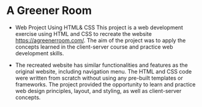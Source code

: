 # A Greener Room
* Web Project Using HTML&amp; CSS
This project is a web development exercise using HTML and CSS to recreate the website https://agreenerroom.com/. The aim of the project was to apply the concepts learned in the client-server course and practice web development skills. 

* The recreated website has similar functionalities and features as the original website, including navigation menu. The HTML and CSS code were written from scratch without using any pre-built templates or frameworks. The project provided the opportunity to learn and practice web design principles, layout, and styling, as well as client-server concepts. 
